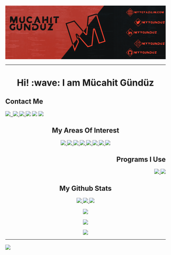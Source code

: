 [![Social banner for myygunduz](https://github.com/myygunduz/myygunduz/blob/main/assets/ReadMe.gif)](https://myygyazilim.com)
<hr>

<h1 align='center'> Hi! :wave: I am Mücahit Gündüz</h1>


<h2 align='left'>Contact Me</h2>
<p align="left">
  <a href="https://twitter.com/myygunduz" ><img src="https://img.shields.io/badge/twitter-%231DA1F2.svg?&style=for-the-badge&logo=twitter&logoColor=white" height=25</a> 
  <a href="https://www.linkedin.com/in/myygunduz/" ><img src="https://img.shields.io/badge/linkedin-%230077B5.svg?&style=for-the-badge&logo=linkedin&logoColor=white" height=25</a> 
  <a href="https://www.instagram.com/myygunduz/" ><img src="https://img.shields.io/badge/instagram-%23E4405F.svg?&style=for-the-badge&logo=instagram&logoColor=white" height=25</a> 
  <a href='https://github.com/myygunduz' ><img  src="https://img.shields.io/badge/github%20-%23121011.svg?&style=for-the-badge&logo=github&logoColor=white" height=25></a>
  <a href='mailto:myygunduz@gmail.com' ><img  src="https://img.shields.io/badge/Gmail-D14836?style=for-the-badge&logo=gmail&logoColor=white" height=25></a>
  <a href='https://www.youtube.com/channel/UCQGiz8XLyoBDmLRNtZt8xBQ' ><img  src="https://img.shields.io/badge/Youtube-%23FF0000.svg?style=for-the-badge&logo=YouTube&logoColor=white" height=25></a>
</p>
<h2 align='center'>My Areas Of Interest</h2>
<p align="center"> 
  <a href='https://www.python.org/' ><img src="https://img.shields.io/badge/python%20-%2314354C.svg?&style=for-the-badge&logo=python&logoColor=white"/> </a> 
  <a href='https://doc.qt.io/qtforpython/' ><img src="https://img.shields.io/badge/Qt-%23217346.svg?style=for-the-badge&logo=Qt&logoColor=white"/> </a> 
  <a href='https://www.blender.org/' ><img src="https://img.shields.io/badge/blender-%23F5792A.svg?style=for-the-badge&logo=blender&logoColor=white"/> </a> 
  <a href='https://developer.mozilla.org/en-US/docs/Web/HTML' ><img src="https://img.shields.io/badge/html5-%23E34F26.svg?style=for-the-badge&logo=html5&logoColor=white"/> </a> 
  <a href='https://developer.mozilla.org/en-US/docs/Web/CSS' ><img src="https://img.shields.io/badge/css3-%231572B6.svg?style=for-the-badge&logo=css3&logoColor=white"/> </a> 
  <a href='https://www.javascript.com/' ><img src="https://img.shields.io/badge/javascript-%23323330.svg?style=for-the-badge&logo=javascript&logoColor=%23F7DF1E"/> </a> 
  <a href='https://vuejs.org/' ><img src="https://img.shields.io/badge/vuejs-%2335495e.svg?style=for-the-badge&logo=vuedotjs&logoColor=%234FC08D"/> </a> 
  <a href='https://www.php.net/' ><img src="https://img.shields.io/badge/php-%23777BB4.svg?style=for-the-badge&logo=php&logoColor=white"/> </a> 
</p>

<h2 align='right'>Programs I Use </h2>
<p align="right"> 
  <a href='https://code.visualstudio.com/' ><img src="https://img.shields.io/badge/VisualStudioCode-0078d7.svg?style=for-the-badge&logo=visual-studio-code&logoColor=white"/> </a>
  <a href='https://discord.com/' ><img src="https://img.shields.io/badge/myygunduz-8877-%237289DA.svg?style=for-the-badge&logo=discord&logoColor=white"/> </a> 
</p>

<h2 align='center'> My Github Stats</h2>
<p align=center>
  <a href="https://github.com/myygunduz?tab=followers">
    <img src="https://img.shields.io/github/followers/myygunduz?style=flat-square&color=fe422e&logo=github">
  </a>
  <a href="https://github.com/myygunduz">
    <img src="https://komarev.com/ghpvc/?username=myygunduz&style=flat-square&color=fe422e&logo=github&label=Profile+Views">
  </a>
  <a href="https://github.com/myygunduz?tab=repositories">
    <img src="https://badges.pufler.dev/repos/myygunduz?style=flat-square&color=fe422e&logo=github">
  </a>
</p>


<p align=center>  
  <a href="https://github.com/myygunduz"><img align=center src="https://github-readme-stats.vercel.app/api?username=myygunduz&show_icons=true&theme=custom&bg_color=111111&text_color=ffffff&icon_color=fe422e&title_color=fe422e&border_color=fe422e" width=500></a></p>
<p align=center>   <a href="https://github.com/myygunduz"><img align=center src="https://github-readme-stats.vercel.app/api/top-langs/?username=myygunduz&exclude_repo=github-readme-stats,anuraghazra.github.io&theme=custom&bg_color=111111&text_color=ffffff&icon_color=fe422e&title_color=fe422e&border_color=fe422e"></a>
</p>
<p align=center>  
  <a href="https://github.com/myygunduz"><img align=center src="https://github-readme-streak-stats.herokuapp.com/?user=myygunduz&background=111111&text_color=ffffff&fire=fe422e&sideNums=fe422e&border=fe422e&dates=ffffff&currStreakNum=fe422e&ring=fe422e&stroke=fe422e&currStreakLabel=fe422e&sideLabels=fe422e" width=500></a></p>

<hr>
<p>
<a href="https://github.com/myygunduz/My-Blender-Works"><img align=center src="https://github-readme-stats.vercel.app/api/pin?username=myygunduz&repo=My-Blender-Works&show_owner=true&theme=custom&bg_color=111111&text_color=ffffff&icon_color=fe422e&title_color=fe422e&border_color=fe422e">
</a>
</p>
